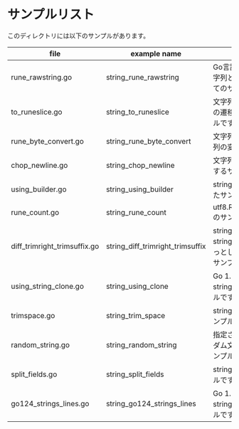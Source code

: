 # サンプルリスト

このディレクトリには以下のサンプルがあります。

| file                         | example name                     | note                                                                              |
| ---------------------------- | -------------------------------- | --------------------------------------------------------------------------------- |
| rune_rawstring.go            | string_rune_rawstring            | Go言語における 文字と文字列とRaw文字列についてのサンプルです.                     |
| to_runeslice.go              | string_to_runeslice              | 文字列とルーンスライスの遷移を表示するサンプルです.                               |
| rune_byte_convert.go         | string_rune_byte_convert         | 文字列とルーンとバイト列の変換のサンプルです.                                     |
| chop_newline.go              | string_chop_newline              | 文字列末尾の改行を削除するサンプルです.                                           |
| using_builder.go             | string_using_builder             | strings.Builder を利用したサンプルです.                                           |
| rune_count.go                | string_rune_count                | utf8.RuneCountInString() のサンプルです.                                          |
| diff_trimright_trimsuffix.go | string_diff_trimright_trimsuffix | strings.TrimRight と strings.TrimSuffix のちょっとした違いについてのサンプルです. |
| using_string_clone.go        | string_using_clone               | Go 1.18 で追加された strings.Clone() のサンプルです                               |
| trimspace.go                 | string_trim_space                | strings.TrimSpace() のサンプルです.                                               |
| random_string.go             | string_random_string             | 指定された文字数のランダム文字列を作成するサンプルです.                           |
| split_fields.go              | string_split_fields              | strings.Fields() のサンプルです.                                                  |
| go124_strings_lines.go       | string_go124_strings_lines       | Go 1.24 で追加された strings.Lines() のサンプルです.                              |
